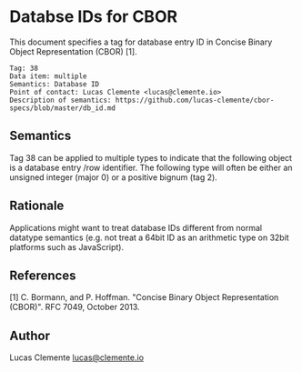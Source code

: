 # Databse IDs for CBOR

This document specifies a tag for database entry ID in Concise Binary Object Representation (CBOR) [1].

    Tag: 38
    Data item: multiple
    Semantics: Database ID
    Point of contact: Lucas Clemente <lucas@clemente.io>
    Description of semantics: https://github.com/lucas-clemente/cbor-specs/blob/master/db_id.md

## Semantics

Tag 38 can be applied to multiple types to indicate that the following object is a database entry /row identifier. The following type will often be either an unsigned integer (major 0) or a positive bignum (tag 2).

## Rationale

Applications might want to treat database IDs different from normal datatype semantics (e.g. not treat a 64bit ID as an arithmetic type on 32bit platforms such as JavaScript).

## References

[1] C. Bormann, and P. Hoffman. "Concise Binary Object Representation (CBOR)". RFC 7049, October 2013.

## Author

Lucas Clemente <lucas@clemente.io>
